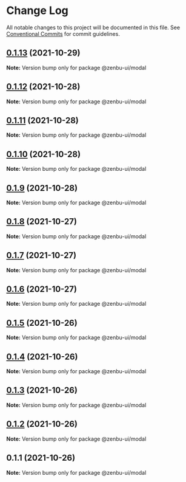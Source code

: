 # Change Log

All notable changes to this project will be documented in this file.
See [Conventional Commits](https://conventionalcommits.org) for commit guidelines.

## [0.1.13](https://github.com/KodepandaID/zenbu-ui/compare/@zenbu-ui/modal@0.1.12...@zenbu-ui/modal@0.1.13) (2021-10-29)

**Note:** Version bump only for package @zenbu-ui/modal





## [0.1.12](https://github.com/KodepandaID/zenbu-ui/compare/@zenbu-ui/modal@0.1.11...@zenbu-ui/modal@0.1.12) (2021-10-28)

**Note:** Version bump only for package @zenbu-ui/modal





## [0.1.11](https://github.com/KodepandaID/zenbu-ui/compare/@zenbu-ui/modal@0.1.10...@zenbu-ui/modal@0.1.11) (2021-10-28)

**Note:** Version bump only for package @zenbu-ui/modal





## [0.1.10](https://github.com/KodepandaID/zenbu-ui/compare/@zenbu-ui/modal@0.1.9...@zenbu-ui/modal@0.1.10) (2021-10-28)

**Note:** Version bump only for package @zenbu-ui/modal





## [0.1.9](https://github.com/KodepandaID/zenbu-ui/compare/@zenbu-ui/modal@0.1.8...@zenbu-ui/modal@0.1.9) (2021-10-28)

**Note:** Version bump only for package @zenbu-ui/modal





## [0.1.8](https://github.com/KodepandaID/zenbu-ui/compare/@zenbu-ui/modal@0.1.7...@zenbu-ui/modal@0.1.8) (2021-10-27)

**Note:** Version bump only for package @zenbu-ui/modal





## [0.1.7](https://github.com/KodepandaID/zenbu-ui/compare/@zenbu-ui/modal@0.1.6...@zenbu-ui/modal@0.1.7) (2021-10-27)

**Note:** Version bump only for package @zenbu-ui/modal





## [0.1.6](https://github.com/KodepandaID/zenbu-ui/compare/@zenbu-ui/modal@0.1.5...@zenbu-ui/modal@0.1.6) (2021-10-27)

**Note:** Version bump only for package @zenbu-ui/modal





## [0.1.5](https://github.com/KodepandaID/zenbu-ui/compare/@zenbu-ui/modal@0.1.4...@zenbu-ui/modal@0.1.5) (2021-10-26)

**Note:** Version bump only for package @zenbu-ui/modal





## [0.1.4](https://github.com/KodepandaID/zenbu-ui/compare/@zenbu-ui/modal@0.1.3...@zenbu-ui/modal@0.1.4) (2021-10-26)

**Note:** Version bump only for package @zenbu-ui/modal





## [0.1.3](https://github.com/KodepandaID/zenbu-ui/compare/@zenbu-ui/modal@0.1.2...@zenbu-ui/modal@0.1.3) (2021-10-26)

**Note:** Version bump only for package @zenbu-ui/modal





## [0.1.2](https://github.com/KodepandaID/zenbu-ui/compare/@zenbu-ui/modal@0.1.1...@zenbu-ui/modal@0.1.2) (2021-10-26)

**Note:** Version bump only for package @zenbu-ui/modal





## 0.1.1 (2021-10-26)

**Note:** Version bump only for package @zenbu-ui/modal
